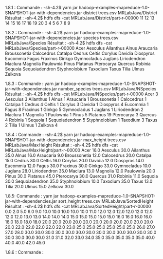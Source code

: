 1.8.1 :
Commande :
-sh-4.2$  yarn jar hadoop-examples-mapreduce-1.0-SNAPSHOT-jar-with-dependencies.jar district trees.csv MRLabJava/District
Résultat :
-sh-4.2$ hdfs dfs -cat MRLabJava/District/part-r-00000
11
12
13
14
15
16
17
18
19
20
3
4
5
6
7
8
9


1.8.2 :
Commande :
-sh-4.2$ yarn jar hadoop-examples-mapreduce-1.0-SNAPSHOT-jar-with-dependencies.jar species trees.csv MRLabJava/Species
Résultat :
-sh-4.2$ hdfs dfs -cat MRLabJava/Species/part-r-00000
Acer
Aesculus
Ailanthus
Alnus
Araucaria
Broussonetia
Calocedrus
Catalpa
Cedrus
Celtis
Corylus
Davidia
Diospyros
Eucommia
Fagus
Fraxinus
Ginkgo
Gymnocladus
Juglans
Liriodendron
Maclura
Magnolia
Paulownia
Pinus
Platanus
Pterocarya
Quercus
Robinia
Sequoia
Sequoiadendron
Styphnolobium
Taxodium
Taxus
Tilia
Ulmus
Zelkova


1.8.3 :
Commande :
yarn jar hadoop-examples-mapreduce-1.0-SNAPSHOT-jar-with-dependencies.jar number_species trees.csv MRLabJava/NSpecies
Résultat :
-sh-4.2$ hdfs dfs -cat MRLabJava/NSpecies/part-r-00000
Acer    3
Aesculus        3
Ailanthus       1
Alnus   1
Araucaria       1
Broussonetia    1
Calocedrus      1
Catalpa 1
Cedrus  4
Celtis  1
Corylus 3
Davidia 1
Diospyros       4
Eucommia        1
Fagus   8
Fraxinus        1
Ginkgo  5
Gymnocladus     1
Juglans 1
Liriodendron    2
Maclura 1
Magnolia        1
Paulownia       1
Pinus   5
Platanus        19
Pterocarya      3
Quercus 4
Robinia 1
Sequoia 1
Sequoiadendron  5
Styphnolobium   1
Taxodium        3
Taxus   2
Tilia   1
Ulmus   1
Zelkova 4


1.8.4 :
Commande :
-sh-4.2$ yarn jar hadoop-examples-mapreduce-1.0-SNAPSHOT-jar-with-dependencies.jar max_height trees.csv MRLabJava/MaxHeight
Résultat :
-sh-4.2$ hdfs dfs -cat MRLabJava/MaxHeight/part-r-00000
Acer    16.0
Aesculus        30.0
Ailanthus       35.0
Alnus   16.0
Araucaria       9.0
Broussonetia    12.0
Calocedrus      20.0
Catalpa 15.0
Cedrus  30.0
Celtis  16.0
Corylus 20.0
Davidia 12.0
Diospyros       14.0
Eucommia        12.0
Fagus   30.0
Fraxinus        30.0
Ginkgo  33.0
Gymnocladus     10.0
Juglans 28.0
Liriodendron    35.0
Maclura 13.0
Magnolia        12.0
Paulownia       20.0
Pinus   30.0
Platanus        45.0
Pterocarya      30.0
Quercus 31.0
Robinia 11.0
Sequoia 30.0
Sequoiadendron  35.0
Styphnolobium   10.0
Taxodium        35.0
Taxus   13.0
Tilia   20.0
Ulmus   15.0
Zelkova 30.0



1.8.5:
Commande :
yarn jar hadoop-examples-mapreduce-1.0-SNAPSHOT-jar-with-dependencies.jar sort_height trees.csv MRLabJava/SortedHeight
Résultat :
-sh-4.2$ hdfs dfs -cat MRLabJava/SortedHeight/part-r-00000
0.0
2.0
5.0
6.0
9.0
10.0
10.0
10.0
10.0
10.0
11.0
12.0
12.0
12.0
12.0
12.0
12.0
12.0
12.0
13.0
13.0
14.0
14.0
14.0
15.0
15.0
15.0
15.0
15.0
16.0
16.0
16.0
16.0
18.0
18.0
18.0
18.0
20.0
20.0
20.0
20.0
20.0
20.0
20.0
20.0
20.0
20.0
20.0
20.0
22.0
22.0
22.0
22.0
22.0
23.0
25.0
25.0
25.0
25.0
25.0
25.0
26.0
27.0
27.0
28.0
30.0
30.0
30.0
30.0
30.0
30.0
30.0
30.0
30.0
30.0
30.0
30.0
30.0
30.0
30.0
30.0
30.0
31.0
31.0
32.0
33.0
34.0
35.0
35.0
35.0
35.0
35.0
40.0
40.0
40.0
42.0
45.0


1.8.6 :
Commande :